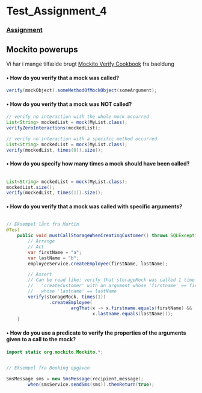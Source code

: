 # Test_Assignment_4

### [Assignment](https://datsoftlyngby.github.io/soft2020fall/resources/672dd591-assignment-04.pdf)  
 


## Mockito powerups  
Vi har i mange tilfælde brugt [Mockito Verify Cookbook](https://www.baeldung.com/mockito-verify) fra baeldung


#### • How do you verify that a mock was called?  
``` java 
verify(mockObject).someMethodOfMockObject(someArgument); 
```

#### • How do you verify that a mock was NOT called?  

``` java
// verify no interaction with the whole mock occurred
List<String> mockedList = mock(MyList.class);
verifyZeroInteractions(mockedList);

// verify no interaction with a specific method occurred
List<String> mockedList = mock(MyList.class);
verify(mockedList, times(0)).size();
```  

#### • How do you specify how many times a mock should have been called?  
``` java 

List<String> mockedList = mock(MyList.class);
mockedList.size();
verify(mockedList, times(1)).size();
```
  
#### • How do you verify that a mock was called with specific arguments? 
``` java 

// Eksempel lånt fra Martin
@Test
    public void mustCallStorageWhenCreatingCustomer() throws SQLException {
        // Arrange
        // Act
        var firstName = "a";
        var lastName = "b";
        employeeService.createEmployee(firstName, lastName);

        // Assert
        // Can be read like: verify that storageMock was called 1 time on the method
        //   'createCustomer' with an argument whose 'firstname' == firstName and
        //   whose 'lastname' == lastName
        verify(storageMock, times(1))
                .createEmployee(
                        argThat(x -> x.firstname.equals(firstName) &&
                                x.lastname.equals(lastName)));
    }
```

#### • How do you use a predicate to verify the properties of the arguments given to a call to the mock?  

``` java 
import static org.mockito.Mockito.*;


// Eksempel fra Booking opgaven

SmsMessage sms = new SmsMessage(recipient,message);
        when(smsService.sendSms(sms)).thenReturn(true);
```

